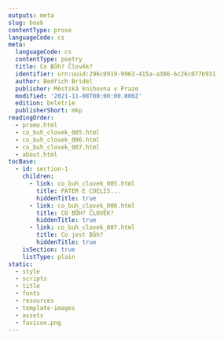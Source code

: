 ```yaml
---
outputs: meta
slug: book
contentType: prose
languageCode: cs
meta:
  languageCode: cs
  contentType: poetry
  title: Co Bůh? Člověk?
  identifier: urn:uuid:296c0919-9963-415a-a386-6c26c077b931
  author: Bedřich Bridel
  publisher: Městská knihovna v Praze
  modified: '2021-11-08T00:00:00.000Z'
  edition: beletrie
  publisherShort: mkp
readingOrder:
  - promo.html
  - co_buh_clovek_005.html
  - co_buh_clovek_006.html
  - co_buh_clovek_007.html
  - about.html
tocBase:
  - id: section-1
    children:
      - link: co_buh_clovek_005.html
        title: PATER E COELIS...
        hiddenTitle: true
      - link: co_buh_clovek_006.html
        title: CO BŮH? ČLOVĚK?
        hiddenTitle: true
      - link: co_buh_clovek_007.html
        title: Co jest Bůh?
        hiddenTitle: true
    isSection: true
    listType: plain
static:
  - style
  - scripts
  - title
  - fonts
  - resources
  - template-images
  - assets
  - favicon.png
---
```

